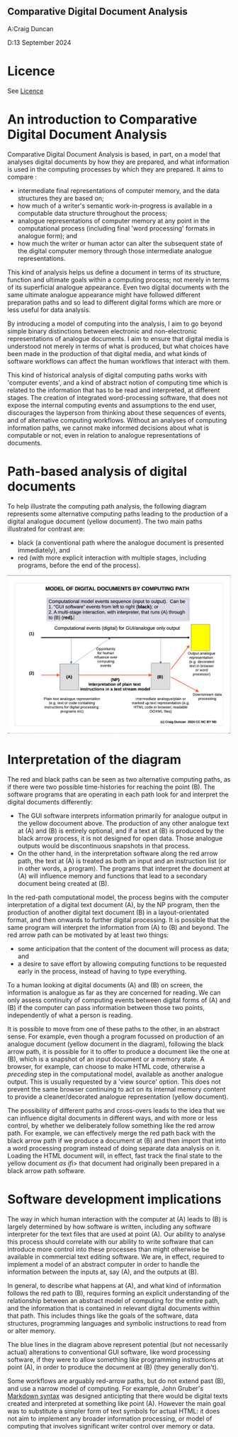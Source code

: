 Comparative Digital Document Analysis
-------------------

A:Craig Duncan

D:13 September 2024

# Licence

See [Licence](LICENCE.md)

# An introduction to Comparative Digital Document Analysis

Comparative Digital Document Analysis is based, in part, on a model that analyses digital documents by how they are prepared, and what information is used in the computing processes by which they are prepared. It aims to compare :

- intermediate final representations of computer memory, and the data structures they are based on; 
- how much of a writer's semantic work-in-progress is available in a computable data structure throughout the process;
- analogue representations of computer memory at any point in the computational process (including final 'word processing' formats in analogue form); and
- how much the writer or human actor can alter the subsequent state of the digital computer memory through those intermediate analogue representations.

This kind of analysis helps us define a document in terms of its structure, function and ultimate goals within a computing process; not merely in terms of its superficial analogue appearance.   Even two digital documents with the same ultimate analogue appearance might have followed different preparation paths and so lead to different digital forms which are more or less useful for data analysis.

By introducing a model of computing into the analysis, I aim to go beyond simple binary distinctions between electronic and non-electronic representations of analogue documents.  I aim to ensure that digital media is understood not merely in terms of what is produced, but what choices have been made in the production of that digital media, and what kinds of software workflows can affect the human workflows that interact with them.  

This kind of historical analysis of digital computing paths works with 'computer events', and a kind of abstract notion of computing time which is related to the information that has to be read and interpreted, at different stages.   The creation of integrated word-processing software, that does not expose the internal computing events and assumptions to the end user, discourages the layperson from thinking about these sequences of events, and of alternative computing workflows.   Without an analyses of computing information paths, we cannot make informed decisions about what is computable or not, even in relation to analogue representations of documents. 

# Path-based analysis of digital documents

To help illustrate the computing path analysis, the following diagram represents some alternative computing paths leading to the production of a digital analogue document (yellow document).   The two main paths illustrated for contrast are:
- black (a conventional path where the analogue document is presented immediately), and
- red (with more explicit interaction with multiple stages, including programs, before the end of the process). 

![Digital Document Definitions](DigitalDocumentDefinitions.png)

# Interpretation of the diagram

The red and black paths can be seen as two alternative computing paths, as if there were two possible time-histories for reaching the point (B).  The software programs that are operating in each path look for and interpret the digital documents differently:
-  The GUI software interprets information primarily for analogue output in the yellow docoument above.  The production of any other analogue text at (A) and (B) is entirely optional, and if a text at (B) is produced by the black arrow process, it is not designed for open data.  Those analogue outputs would be discontinuous snapshots in that process.
- On the other hand, in the interpretation software along the red arrow path, the text at (A) is treated as both an input and an instruction list (or in other words, a program).  The programs that interpret the document at (A) will influence memory and functions that lead to a secondary document being created at (B).  

In the red-path computational model, the process begins with the computer interpretation of a digital text document (A), by the NP program, then the production of another digital text document (B) in a layout-orientated format, and then onwards to further digital processing.  It is possible that the same program will interpret the information from (A) to (B) and beyond.  The red arrow path can be motivated by at least two things:
- some anticipation that the content of the document will process as data; and
- a desire to save effort by allowing computing functions to be requested early in the process, instead of having to type everything.

To a human looking at digital documents (A) and (B) on screen, the information is analogue as far as they are concerned for reading.  We can only assess continuity of computing events between digital forms of (A) and (B) if the computer can pass information between those two points, independently of what a person is reading.

It is possible to move from one of these paths to the other, in an abstract sense.  For example, even though a program focussed on production of an analogue document (yellow document in the diagram), following the black arrow path, it is possible for it to offer to produce a document like the one at (B), which is a snapshot of an input document or a memory state.  A browser, for example, can choose to make HTML code, otherwise a <i>preceding</i> step in the computational model, available as another analogue output.  This is usually requested by a 'view source' option.  This does not prevent the same browser continuing to act on its internal memory content to provide a cleaner/decorated analogue representation (yellow document).

The possibility of different paths and cross-overs leads to the idea that we can influence digital documents in different ways, and with more or less control, by whether we deliberately follow something like the red arrow path.  For example, we can effectively merge the red path back with the black arrow path if we produce a document at (B) and then import that into a word processing program instead of doing separate data analysis on it.  Loading the HTML document will, in effect, fast track the final state to the yellow document <i>as if</i>i> that document had originally been prepared in a black arrow path software.

# Software development implications

The way in which human interaction with the computer at (A) leads to (B) is largely determined by how software is written, including any software interpreter for the text files that are used at point (A).   Our ability to analyse this process should correlate with our ability to write software that can introduce more control into these processes than might otherwise be available in commercial text editing software.  We are, in effect, required to implement a model of an abstract computer in order to handle the information between the inputs at, say (A), and the outputs at (B).

In general, to describe what happens at (A), and what kind of information follows the red path to (B), requires forming an explicit understanding of the relationship between an abstract model of computing for the entire path, and the information that is contained in relevant digital documents within that path.  This includes things like the goals of the software, data structures, programming languages and symbolic instructions to read from or alter memory.

The blue lines in the diagram above represent potential (but not necessarily actual) alterations to conventional GUI software, like word processing software, if they were to allow something like programming instructions at point (A), in order to produce the document at (B) (they generally don't).

Some workflows are arguably red-arrow paths, but do not extend past (B), and use a narrow model of computing.  For example, John Gruber's [Markdown syntax](https://daringfireball.net/projects/markdown/) was designed anticipting that there would be digital texts created and interpreted at something like point (A).  However the main goal was to substitute a simpler form of text symbols for actual HTML: it does not aim to implement any broader information processing, or model of computing that involves significant writer control over memory or data.   


